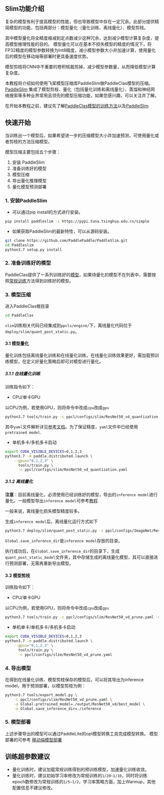 
## Slim功能介绍
复杂的模型有利于提高模型的性能，但也导致模型中存在一定冗余。此部分提供精简模型的功能，包括两部分：模型量化（量化训练、离线量化）、模型剪枝。

其中模型量化将全精度缩减到定点数减少这种冗余，达到减少模型计算复杂度，提高模型推理性能的目的。
模型量化可以在基本不损失模型的精度的情况下，将FP32精度的模型参数转换为Int8精度，减小模型参数大小并加速计算，使用量化后的模型在移动端等部署时更具备速度优势。

模型剪枝将CNN中不重要的卷积核裁剪掉，减少模型参数量，从而降低模型计算复杂度。

本教程将介绍如何使用飞桨模型压缩库PaddleSlim做PaddleClas模型的压缩。
[PaddleSlim](https://github.com/PaddlePaddle/PaddleSlim) 集成了模型剪枝、量化（包括量化训练和离线量化）、蒸馏和神经网络搜索等多种业界常用且领先的模型压缩功能，如果您感兴趣，可以关注并了解。

在开始本教程之前，建议先了解[PaddleClas模型的训练方法](../../docs/zh_CN/tutorials/getting_started.md)以及[PaddleSlim](https://paddleslim.readthedocs.io/zh_CN/latest/index.html)


## 快速开始
当训练出一个模型后，如果希望进一步的压缩模型大小并加速预测，可使用量化或者剪枝的方法压缩模型。

模型压缩主要包括五个步骤：
1. 安装 PaddleSlim
2. 准备训练好的模型
3. 模型压缩
4. 导出量化推理模型
5. 量化模型预测部署

### 1. 安装PaddleSlim

* 可以通过pip install的方式进行安装。

```bash
pip install paddleslim -i https://pypi.tuna.tsinghua.edu.cn/simple
```

* 如果获取PaddleSlim的最新特性，可以从源码安装。

```bash
git clone https://github.com/PaddlePaddle/PaddleSlim.git
cd Paddleslim
python3.7 setup.py install
```

### 2. 准备训练好的模型

PaddleClas提供了一系列训练好的[模型](../../docs/zh_CN/models/models_intro.md)，如果待量化的模型不在列表中，需要按照[常规训练](../../docs/zh_CN/tutorials/getting_started.md)方法得到训练好的模型。

### 3. 模型压缩

进入PaddleClas根目录

```bash
cd PaddleClas
```

`slim`训练相关代码已经集成到`ppcls/engine/`下，离线量化代码位于`deploy/slim/quant_post_static.py`。

#### 3.1 模型量化

量化训练包括离线量化训练和在线量化训练，在线量化训练效果更好，需加载预训练模型，在定义好量化策略后即可对模型进行量化。

##### 3.1.1 在线量化训练

训练指令如下：

* CPU/单卡GPU

以CPU为例，若使用GPU，则将命令中改成`cpu`改成`gpu`

```bash
python3.7 tools/train.py -c ppcl/configs/slim/ResNet50_vd_quantization.yaml -o Global.device=cpu
```

其中`yaml`文件解析详见[参考文档](../../docs/zh_CN/tutorials/config_description.md)。为了保证精度，`yaml`文件中已经使用`pretrained model`.


* 单机多卡/多机多卡启动

```bash
export CUDA_VISIBLE_DEVICES=0,1,2,3
python3.7 -m paddle.distributed.launch \
    --gpus="0,1,2,3" \
      tools/train.py \
      -c ppcl/configs/slim/ResNet50_vd_quantization.yaml
```

##### 3.1.2 离线量化

**注意**：目前离线量化，必须使用已经训练好的模型，导出的`inference model`进行量化。一般模型导出`inference model`可参考[教程](../../docs/zh_CN/inference.md).

一般来说，离线量化损失模型精度较多。

生成`inference model`后，离线量化运行方式如下

```bash
python3.7 deploy/slim/quant_post_static.py -c ppcl/configs/ImageNet/ResNet/ResNet50_vd.yaml -o Global.save_inference_dir=./deploy/models/class_ResNet50_vd_ImageNet_infer
```

`Global.save_inference_dir`是`inference model`存放的目录。

执行成功后，在`Global.save_inference_dir`的目录下，生成`quant_post_static_model`文件夹，其中存储生成的离线量化模型，其可以直接进行预测部署，无需再重新导出模型。

#### 3.2 模型剪枝

训练指令如下：

- CPU/单卡GPU

以CPU为例，若使用GPU，则将命令中改成`cpu`改成`gpu`

```bash
python3.7 tools/train.py -c ppcl/configs/slim/ResNet50_vd_prune.yaml -o Global.device=cpu
```

- 单机单卡/单机多卡/多机多卡启动

```bash
export CUDA_VISIBLE_DEVICES=0,1,2,3
python3.7 -m paddle.distributed.launch \
    --gpus="0,1,2,3" \
      tools/train.py \
      -c ppcl/configs/slim/ResNet50_vd_prune.yaml
```

### 4. 导出模型

在得到在线量化训练、模型剪枝保存的模型后，可以将其导出为inference model，用于预测部署，以模型剪枝为例：

```bash
python3.7 tools/export_model.py \
    -c ppcl/configs/slim/ResNet50_vd_prune.yaml \
    -o Global.pretrained_model=./output/ResNet50_vd/best_model \
    -o Global.save_inference_dir=./inference
```


### 5. 模型部署

上述步骤导出的模型可以通过PaddleLite的opt模型转换工具完成模型转换。
模型部署的可参考 [移动端模型部署](../lite/readme.md)


## 训练超参数建议

* 量化训练时，建议加载常规训练得到的预训练模型，加速量化训练收敛。
* 量化训练时，建议初始学习率修改为常规训练的`1/20~1/10`，同时将训练epoch数修改为常规训练的`1/5~1/2`，学习率策略方面，加上Warmup，其他配置信息不建议修改。
